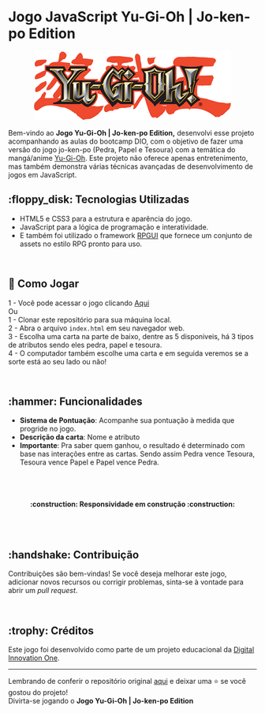 
<H1> Jogo JavaScript Yu-Gi-Oh | Jo-ken-po Edition </H1>

<p align="center">
  <img src="https://github.com/RenatoCCS/yugioh_jsgame_dio/blob/main/src/assets/icons/logo_yugioh.png" alt="Logo Yugioh">
</p>

Bem-vindo ao **Jogo Yu-Gi-Oh | Jo-ken-po Edition,** desenvolvi esse projeto acompanhando as aulas do bootcamp DIO, com o objetivo de fazer uma versão do jogo jo-ken-po (Pedra, Papel e Tesoura) com a temática do mangá/anime [Yu-Gi-Oh](https://pt.wikipedia.org/wiki/Yu-Gi-Oh!). Este projeto não oferece apenas entretenimento, mas também demonstra várias técnicas avançadas de desenvolvimento de jogos em JavaScript.


<h2>:floppy_disk: Tecnologias Utilizadas </h2>

- HTML5 e CSS3 para a estrutura e aparência do jogo.
- JavaScript para a lógica de programação e interatividade.
- E também foi utilizado o framework [RPGUI](https://github.com/RonenNess/RPGUI) que fornece um conjunto de assets no estilo RPG pronto para uso.

<br>
  
<h2>📁  Como Jogar </h2>

1 - Você pode acessar o jogo clicando [Aqui](https://jokenpoyugiohrenatoccs.netlify.app)
 <br>  Ou  <br>
1 - Clonar este repositório para sua máquina local. <br>
2 - Abra o arquivo `index.html` em seu navegador web. <br>
3 - Escolha uma carta na parte de baixo, dentre as 5 disponiveis, há 3 tipos de atributos sendo eles pedra, papel e tesoura. <br>
4 - O computador também escolhe uma carta e em seguida veremos se a sorte está ao seu lado ou não! <br>
 
<br>

<h2>:hammer: Funcionalidades  </h2>

- **Sistema de Pontuação**: Acompanhe sua pontuação à medida que progride no jogo.
- **Descrição da carta**: Nome e atributo
- **Importante**: Pra saber quem ganhou, o resultado é determinado com base nas interações entre as cartas. Sendo assim Pedra vence Tesoura, Tesoura vence Papel e Papel vence Pedra.

<br><br>
 <h4 align="center"> 
    :construction:  Responsividade em construção  :construction:
</h4>
<br><br>

<h2>:handshake: Contribuição </h2>

Contribuições são bem-vindas! Se você deseja melhorar este jogo, adicionar novos recursos ou corrigir problemas, sinta-se à vontade para abrir um _pull request_.

<br>

<h2>:trophy: Créditos </h2>

Este jogo foi desenvolvido como parte de um projeto educacional da [Digital Innovation One](https://www.dio.me/).

---

Lembrando de conferir o repositório original [aqui](https://github.com/digitalinnovationone/js-yugioh-assets) e deixar uma ⭐️ se você gostou do projeto! <br>
Divirta-se jogando o **Jogo Yu-Gi-Oh | Jo-ken-po Edition** 
